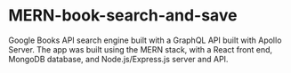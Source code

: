 # MERN-book-search-and-save
Google Books API search engine built with a  GraphQL API built with Apollo Server. The app was built using the MERN stack, with a React front end, MongoDB database, and Node.js/Express.js server and API.
